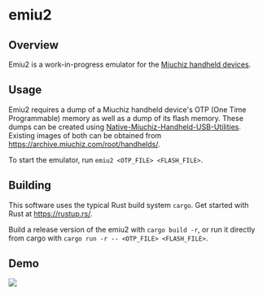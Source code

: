 # emiu2

## Overview

Emiu2 is a work-in-progress emulator for the [Miuchiz handheld devices](https://miuchiz.com/overview).

## Usage

Emiu2 requires a dump of a Miuchiz handheld device's OTP (One Time Programmable) memory as well as a dump of its flash memory. These dumps can be created using [Native-Miuchiz-Handheld-USB-Utilities](https://github.com/ChrisMiuchiz/Native-Miuchiz-Handheld-USB-Utilities). Existing images of both can be obtained from https://archive.miuchiz.com/root/handhelds/.

To start the emulator, run `emiu2 <OTP_FILE> <FLASH_FILE>`.

## Building

This software uses the typical Rust build system `cargo`. Get started with Rust at https://rustup.rs/.

Build a release version of the emiu2 with `cargo build -r`, or run it directly from cargo with `cargo run -r -- <OTP_FILE> <FLASH_FILE>`.

## Demo

![](DEMO.gif)